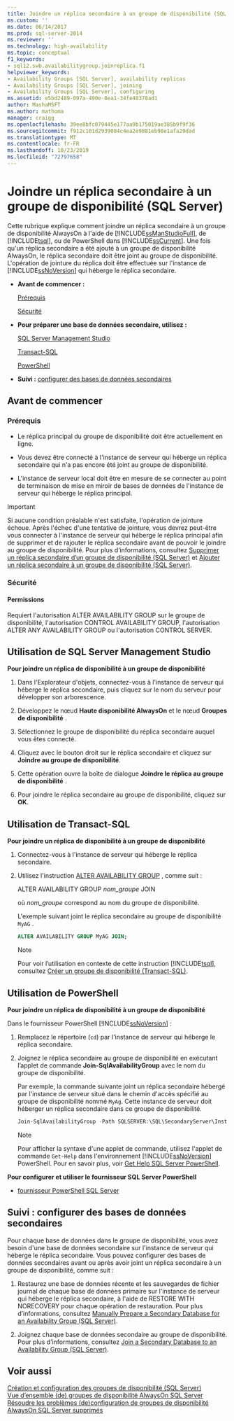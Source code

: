 ```yaml
---
title: Joindre un réplica secondaire à un groupe de disponibilité (SQL Server) | Microsoft Docs
ms.custom: ''
ms.date: 06/14/2017
ms.prod: sql-server-2014
ms.reviewer: ''
ms.technology: high-availability
ms.topic: conceptual
f1_keywords:
- sql12.swb.availabilitygroup.joinreplica.f1
helpviewer_keywords:
- Availability Groups [SQL Server], availability replicas
- Availability Groups [SQL Server], joining
- Availability Groups [SQL Server], configuring
ms.assetid: e5bd2489-097a-490e-8ea1-34fe48378ad1
author: MashaMSFT
ms.author: mathoma
manager: craigg
ms.openlocfilehash: 39ee8bfc079445e177aa9b175019ae385b9f9f36
ms.sourcegitcommit: f912c101d2939084c4ea2e9881eb98e1afa29dad
ms.translationtype: MT
ms.contentlocale: fr-FR
ms.lasthandoff: 10/23/2019
ms.locfileid: "72797658"
---
```

# <a name="join-a-secondary-replica-to-an-availability-group-sql-server"></a>Joindre un réplica secondaire à un groupe de disponibilité (SQL Server)
  Cette rubrique explique comment joindre un réplica secondaire à un groupe de disponibilité AlwaysOn à l'aide de [!INCLUDE[ssManStudioFull](../../../includes/ssmanstudiofull-md.md)], de [!INCLUDE[tsql](../../../includes/tsql-md.md)], ou de PowerShell dans [!INCLUDE[ssCurrent](../../../includes/sscurrent-md.md)]. Une fois qu'un réplica secondaire a été ajouté à un groupe de disponibilité AlwaysOn, le réplica secondaire doit être joint au groupe de disponibilité. L'opération de jointure du réplica doit être effectuée sur l'instance de [!INCLUDE[ssNoVersion](../../../includes/ssnoversion-md.md)] qui héberge le réplica secondaire.  
  
-   **Avant de commencer :**  
  
     [Prérequis](#Prerequisites)  
  
     [Sécurité](#Security)  
  
-   **Pour préparer une base de données secondaire, utilisez :**  
  
     [SQL Server Management Studio](#SSMSProcedure)  
  
     [Transact-SQL](#TsqlProcedure)  
  
     [PowerShell](#PowerShellProcedure)  
  
-   **Suivi :** [configurer des bases de données secondaires](#FollowUp)  
  
##  <a name="BeforeYouBegin"></a> Avant de commencer  
  
###  <a name="Prerequisites"></a> Prérequis  
  
-   Le réplica principal du groupe de disponibilité doit être actuellement en ligne.  
  
-   Vous devez être connecté à l'instance de serveur qui héberge un réplica secondaire qui n'a pas encore été joint au groupe de disponibilité.  
  
-   L'instance de serveur local doit être en mesure de se connecter au point de terminaison de mise en miroir de bases de données de l'instance de serveur qui héberge le réplica principal.  
  
> [!IMPORTANT]  
>  Si aucune condition préalable n'est satisfaite, l'opération de jointure échoue. Après l'échec d'une tentative de jointure, vous devrez peut-être vous connecter à l'instance de serveur qui héberge le réplica principal afin de supprimer et de rajouter le réplica secondaire avant de pouvoir le joindre au groupe de disponibilité. Pour plus d’informations, consultez [Supprimer un réplica secondaire d’un groupe de disponibilité &#40;SQL Server&#41;](remove-a-secondary-replica-from-an-availability-group-sql-server.md) et [Ajouter un réplica secondaire à un groupe de disponibilité &#40;SQL Server&#41;](add-a-secondary-replica-to-an-availability-group-sql-server.md).  
  
###  <a name="Security"></a> Sécurité  
  
####  <a name="Permissions"></a> Permissions  
 Requiert l'autorisation ALTER AVAILABILITY GROUP sur le groupe de disponibilité, l'autorisation CONTROL AVAILABILITY GROUP, l'autorisation ALTER ANY AVAILABILITY GROUP ou l'autorisation CONTROL SERVER.  
  
##  <a name="SSMSProcedure"></a> Utilisation de SQL Server Management Studio  
 **Pour joindre un réplica de disponibilité à un groupe de disponibilité**  
  
1.  Dans l'Explorateur d'objets, connectez-vous à l'instance de serveur qui héberge le réplica secondaire, puis cliquez sur le nom du serveur pour développer son arborescence.  
  
2.  Développez le nœud **Haute disponibilité AlwaysOn** et le nœud **Groupes de disponibilité** .  
  
3.  Sélectionnez le groupe de disponibilité du réplica secondaire auquel vous êtes connecté.  
  
4.  Cliquez avec le bouton droit sur le réplica secondaire et cliquez sur **Joindre au groupe de disponibilité**.  
  
5.  Cette opération ouvre la boîte de dialogue **Joindre le réplica au groupe de disponibilité** .  
  
6.  Pour joindre le réplica secondaire au groupe de disponibilité, cliquez sur **OK**.  
  
##  <a name="TsqlProcedure"></a> Utilisation de Transact-SQL  
 **Pour joindre un réplica de disponibilité à un groupe de disponibilité**  
  
1.  Connectez-vous à l'instance de serveur qui héberge le réplica secondaire.  
  
2.  Utilisez l'instruction [ALTER AVAILABILITY GROUP](/sql/t-sql/statements/alter-availability-group-transact-sql) , comme suit :  
  
     ALTER AVAILABILITY GROUP *nom_groupe* JOIN  
  
     où *nom_groupe* correspond au nom du groupe de disponibilité.  
  
     L'exemple suivant joint le réplica secondaire au groupe de disponibilité `MyAG` .  
  
    ```sql
    ALTER AVAILABILITY GROUP MyAG JOIN;  
    ```  
  
    > [!NOTE]  
    >  Pour voir l’utilisation en contexte de cette instruction [!INCLUDE[tsql](../../../includes/tsql-md.md)], consultez [Créer un groupe de disponibilité &#40;Transact-SQL&#41;](create-an-availability-group-transact-sql.md).  
  
##  <a name="PowerShellProcedure"></a> Utilisation de PowerShell  
 **Pour joindre un réplica de disponibilité à un groupe de disponibilité**  
  
 Dans le fournisseur PowerShell [!INCLUDE[ssNoVersion](../../../includes/ssnoversion-md.md)] :  
  
1.  Remplacez le répertoire (`cd`) par l'instance de serveur qui héberge le réplica secondaire.  
  
2.  Joignez le réplica secondaire au groupe de disponibilité en exécutant l’applet de commande **Join-SqlAvailabilityGroup** avec le nom du groupe de disponibilité.  
  
     Par exemple, la commande suivante joint un réplica secondaire hébergé par l'instance de serveur situé dans le chemin d'accès spécifié au groupe de disponibilité nommé `MyAg`.  Cette instance de serveur doit héberger un réplica secondaire dans ce groupe de disponibilité.  
  
    ```powershell
    Join-SqlAvailabilityGroup -Path SQLSERVER:\SQL\SecondaryServer\InstanceName -Name 'MyAg'  
    ```  
  
    > [!NOTE]  
    >  Pour afficher la syntaxe d'une applet de commande, utilisez l'applet de commande `Get-Help` dans l'environnement [!INCLUDE[ssNoVersion](../../../includes/ssnoversion-md.md)] PowerShell. Pour en savoir plus, voir [Get Help SQL Server PowerShell](../../../powershell/sql-server-powershell.md).  
  
 **Pour configurer et utiliser le fournisseur SQL Server PowerShell**  
  
-   [fournisseur PowerShell SQL Server](../../../powershell/sql-server-powershell-provider.md)  
  
##  <a name="FollowUp"></a> Suivi : configurer des bases de données secondaires  
 Pour chaque base de données dans le groupe de disponibilité, vous avez besoin d'une base de données secondaire sur l'instance de serveur qui héberge le réplica secondaire. Vous pouvez configurer des bases de données secondaires avant ou après avoir joint un réplica secondaire à un groupe de disponibilité, comme suit :  
  
1.  Restaurez une base de données récente et les sauvegardes de fichier journal de chaque base de données primaire sur l'instance de serveur qui héberge le réplica secondaire, à l'aide de RESTORE WITH NORECOVERY pour chaque opération de restauration. Pour plus d’informations, consultez [Manually Prepare a Secondary Database for an Availability Group &#40;SQL Server&#41;](manually-prepare-a-secondary-database-for-an-availability-group-sql-server.md).  
  
2.  Joignez chaque base de données secondaire au groupe de disponibilité. Pour plus d’informations, consultez [Join a Secondary Database to an Availability Group &#40;SQL Server&#41;](join-a-secondary-database-to-an-availability-group-sql-server.md).  
  
## <a name="see-also"></a>Voir aussi  
 [Création et configuration des groupes de disponibilité &#40;SQL Server&#41;](creation-and-configuration-of-availability-groups-sql-server.md)   
 [Vue d’ensemble &#40;de&#41; groupes de disponibilité AlwaysOn SQL Server](overview-of-always-on-availability-groups-sql-server.md)    
 [Résoudre les problèmes &#40;de&#41;configuration de groupes de disponibilité AlwaysOn SQL Server supprimés](troubleshoot-always-on-availability-groups-configuration-sql-server.md)  
